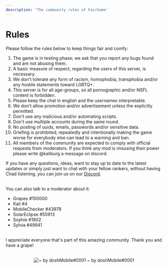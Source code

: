 ```yaml
---
description: 'The community rules of FairGame'
---
```


# Rules

Please follow the rules below to keep things fair and comfy:

1. The game is in testing phase; we ask that you report any bugs found and are not abusing them.
2. A basic measure of respect, regarding the users of this server, is necessary.
3. We don't tolerate any form of racism, homophobia, transphobia and/or any hostile statements toward LGBTQ+.
4. This server is for all age-groups, so all pornographic and/or NSFL content is forbidden.
5. Please keep the chat in english and the usernames interpretable.
6. We don't allow promotion and/or advertisement unless the explicitly permitted.
7. Don't use any malicious and/or automating scripts.
8. Don't use multiple accounts during the same round.
9. No posting of uuids, emails, passwords and/or sensitive data.
10. Griefing is prohibited; repeatedly and intentionally making the game worse for everybody else can lead to a warning
    and ban.
11. All members of the community are expected to comply with official requests from moderators. If you think any mod is
    misusing their power please write @kaliburg a message on discord.

If you have any questions, ideas, want to stay up to date to the latest updates or simply just want to chat with your
fellow rankers, without having Chad listening, you can join us on our
<a href="https://discord.gg/ThKzCknfFr" target="_blank">Discord</a>.

<br/>
You can also talk to a moderator about it:

- Grapes #100000
- Kali #4
- MobileChecker #43978
- SolarEclipse #55913
- Sophie #1802
- Sylvia #49941

<br/>
I appreciate everyone that's part of this amazing community. Thank you and have a grape!
<br/><br/>

<p align="center">
<img src="/img/grapeDoodle.png" alt="~ by doshMobile#0001" title="Take a grape :)"/>
~ by doshMobile#0001
</p>